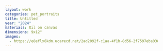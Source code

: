 ```yaml
---
layout: work
categories: pet_portraits
title: Untitled
year: "2024"
materials: Oil on canvas
dimensions: 9x12"
images:
  - https://e8eflx6kdm.ucarecd.net/2ad2092f-c1aa-4f1b-8d56-2f7597eba038/-/resize/2400/-/quality/lightest/-/format/auto/
---
```

